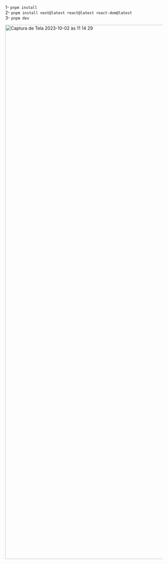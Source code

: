 1- ```pnpm install```
<br/>
2- ```pnpm install next@latest react@latest react-dom@latest```
<br/>
3- ```pnpm dev```

<img width="1708" alt="Captura de Tela 2023-10-02 às 11 14 29" src="https://github.com/bianca-c-melo/astrologica/assets/81665351/bd17a927-7eee-447b-9c36-ed5fe914add0">

